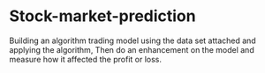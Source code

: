 # Stock-market-prediction
Building an algorithm trading model using the data set attached and applying the algorithm, Then do an enhancement on the  model and measure how it affected the profit or loss.
